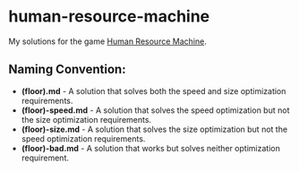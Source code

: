 # human-resource-machine

My solutions for the game [Human Resource Machine](http://tomorrowcorporation.com/humanresourcemachine).

## Naming Convention:

* **(floor).md** - A solution that solves both the speed and size optimization requirements.
* **(floor)-speed.md** - A solution that solves the speed optimization but not the size optimization requirements.
* **(floor)-size.md** - A solution that solves the size optimization but not the speed optimization requirements.
* **(floor)-bad.md** - A solution that works but solves neither optimization requirement.
